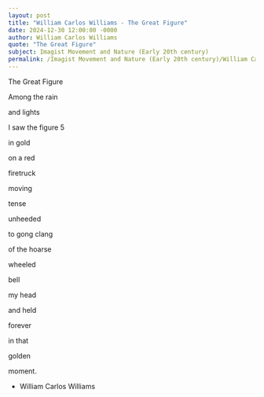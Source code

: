 ```yaml
---
layout: post
title: "William Carlos Williams - The Great Figure"
date: 2024-12-30 12:00:00 -0000
author: William Carlos Williams
quote: "The Great Figure"
subject: Imagist Movement and Nature (Early 20th century)
permalink: /Imagist Movement and Nature (Early 20th century)/William Carlos Williams/William Carlos Williams - The Great Figure
---
```


The Great Figure

Among the rain

and lights

I saw the figure 5

in gold

on a red

firetruck

moving              

tense

unheeded

to gong clang

of the hoarse

wheeled

bell

my head

and held

forever

in that

golden

moment.

- William Carlos Williams
